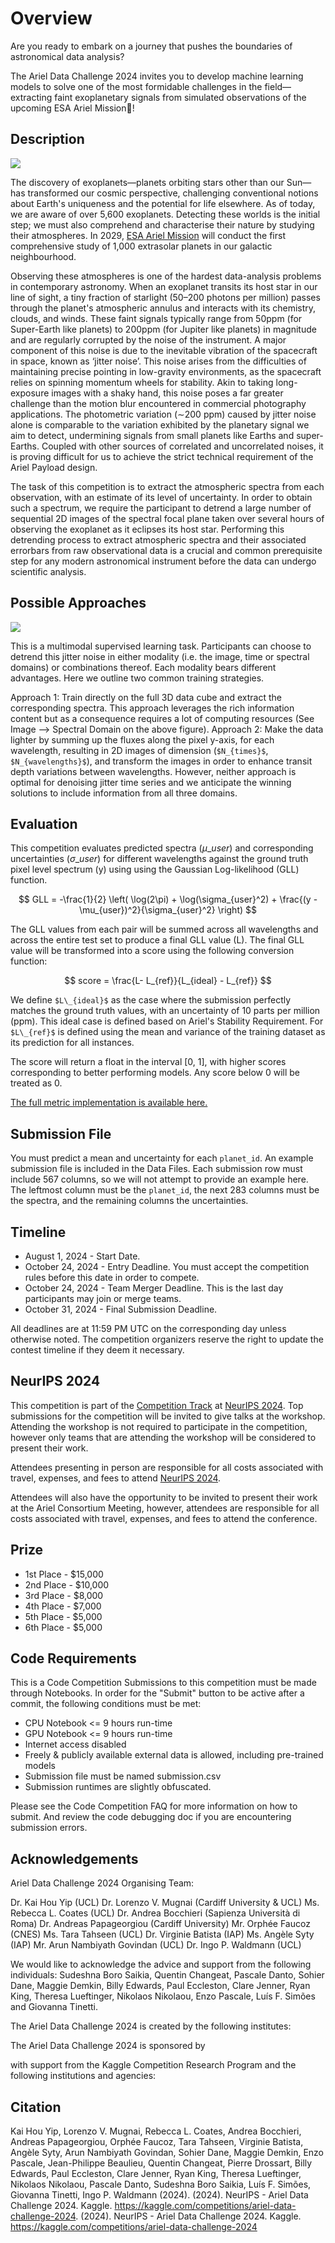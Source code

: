 # Overview

Are you ready to embark on a journey that pushes the boundaries of astronomical data analysis?

The Ariel Data Challenge 2024 invites you to develop machine learning models to solve one of the most formidable challenges in the field—extracting faint exoplanetary signals from simulated observations of the upcoming ESA Ariel Mission🚀!

## Description

![](./assets/ariel_description_image.png)

The discovery of exoplanets—planets orbiting stars other than our Sun—has transformed our cosmic perspective, challenging conventional notions about Earth's uniqueness and the potential for life elsewhere. As of today, we are aware of over 5,600 exoplanets. Detecting these worlds is the initial step; we must also comprehend and characterise their nature by studying their atmospheres. In 2029, [ESA Ariel Mission](https://arielmission.space/) will conduct the first comprehensive study of 1,000 extrasolar planets in our galactic neighbourhood.

Observing these atmospheres is one of the hardest data-analysis problems in contemporary astronomy. When an exoplanet transits its host star in our line of sight, a tiny fraction of starlight (50–200 photons per million) passes through the planet's atmospheric annulus and interacts with its chemistry, clouds, and winds. These faint signals typically range from 50ppm (for Super-Earth like planets) to 200ppm (for Jupiter like planets) in magnitude and are regularly corrupted by the noise of the instrument. A major component of this noise is due to the inevitable vibration of the spacecraft in space, known as ‘jitter noise’. This noise arises from the difficulties of maintaining precise pointing in low-gravity environments, as the spacecraft relies on spinning momentum wheels for stability. Akin to taking long-exposure images with a shaky hand, this noise poses a far greater challenge than the motion blur encountered in commercial photography applications. The photometric variation (∼200 ppm) caused by jitter noise alone is comparable to the variation exhibited by the planetary signal we aim to detect, undermining signals from small planets like Earths and super-Earths. Coupled with other sources of correlated and uncorrelated noises, it is proving difficult for us to achieve the strict technical requirement of the Ariel Payload design.

The task of this competition is to extract the atmospheric spectra from each observation, with an estimate of its level of uncertainty. In order to obtain such a spectrum, we require the participant to detrend a large number of sequential 2D images of the spectral focal plane taken over several hours of observing the exoplanet as it eclipses its host star. Performing this detrending process to extract atmospheric spectra and their associated errorbars from raw observational data is a crucial and common prerequisite step for any modern astronomical instrument before the data can undergo scientific analysis.

## Possible Approaches

![](./assets/inbox_18942071_d43f0c5cd9f93fc2c334ec42f0cdd95b_data_reduction.jpg)

This is a multimodal supervised learning task. Participants can choose to detrend this jitter noise in either modality (i.e. the image, time or spectral domains) or combinations thereof. Each modality bears different advantages. Here we outline two common training strategies.

Approach 1: Train directly on the full 3D data cube and extract the corresponding spectra. This approach leverages the rich information content but as a consequence requires a lot of computing resources (See Image --> Spectral Domain on the above figure).
Approach 2: Make the data lighter by summing up the fluxes along the pixel y-axis, for each wavelength, resulting in 2D images of dimension (`$N_{times}$`, `$N_{wavelengths}$`), and transform the images in order to enhance transit depth variations between wavelengths.
However, neither approach is optimal for denoising jitter time series and we anticipate the winning solutions to include information from all three domains.

## Evaluation

This competition evaluates predicted spectra ($μ\_{user}$) and corresponding uncertainties ($σ\_{user}$) for different wavelengths against the ground truth pixel level spectrum (y) using using the Gaussian Log-likelihood (GLL) function.

$$
GLL = -\frac{1}{2} \left( \log(2\pi) + \log(\sigma_{user}^2) + \frac{(y - \mu_{user})^2}{\sigma_{user}^2} \right)
$$

The GLL values from each pair will be summed across all wavelengths and across the entire test set to produce a final GLL value (L). The final GLL value will be transformed into a score using the following conversion function:

$$
score = \frac{L- L_{ref}}{L_{ideal} - L_{ref}}
$$

We define `$L\_{ideal}$` as the case where the submission perfectly matches the ground truth values, with an uncertainty of 10 parts per million (ppm). This ideal case is defined based on Ariel's Stability Requirement. For `$L\_{ref}$` is defined using the mean and variance of the training dataset as its prediction for all instances.

The score will return a float in the interval [0, 1], with higher scores corresponding to better performing models. Any score below 0 will be treated as 0.

[The full metric implementation is available here.](https://www.kaggle.com/code/metric/ariel-gaussian-log-likelihood)

## Submission File

You must predict a mean and uncertainty for each `planet_id`. An example submission file is included in the Data Files. Each submission row must include 567 columns, so we will not attempt to provide an example here. The leftmost column must be the `planet_id`, the next 283 columns must be the spectra, and the remaining columns the uncertainties.

## Timeline

* August 1, 2024 - Start Date.
* October 24, 2024 - Entry Deadline. You must accept the competition rules before this date in order to compete.
* October 24, 2024 - Team Merger Deadline. This is the last day participants may join or merge teams.
* October 31, 2024 - Final Submission Deadline.

All deadlines are at 11:59 PM UTC on the corresponding day unless otherwise noted. The competition organizers reserve the right to update the contest timeline if they deem it necessary.

## NeurIPS 2024

This competition is part of the [Competition Track](https://blog.neurips.cc/2024/06/04/neurips-2024-competitions-announced/) at [NeurIPS 2024](https://neurips.cc/Conferences/2024). Top submissions for the competition will be invited to give talks at the workshop. Attending the workshop is not required to participate in the competition, however only teams that are attending the workshop will be considered to present their work.

Attendees presenting in person are responsible for all costs associated with travel, expenses, and fees to attend [NeurIPS 2024](https://neurips.cc/Conferences/2024).

Attendees will also have the opportunity to be invited to present their work at the Ariel Consortium Meeting, however, attendees are responsible for all costs associated with travel, expenses, and fees to attend the conference.

## Prize

* 1st Place - $15,000
* 2nd Place - $10,000
* 3rd Place - $8,000
* 4th Place - $7,000
* 5th Place - $5,000
* 6th Place - $5,000

## Code Requirements

This is a Code Competition
Submissions to this competition must be made through Notebooks. In order for the "Submit" button to be active after a commit, the following conditions must be met:

* CPU Notebook <= 9 hours run-time
* GPU Notebook <= 9 hours run-time
* Internet access disabled
* Freely & publicly available external data is allowed, including pre-trained models
* Submission file must be named submission.csv
* Submission runtimes are slightly obfuscated.

Please see the Code Competition FAQ for more information on how to submit. And review the code debugging doc if you are encountering submission errors.

## Acknowledgements

Ariel Data Challenge 2024 Organising Team:

Dr. Kai Hou Yip (UCL)
Dr. Lorenzo V. Mugnai (Cardiff University & UCL)
Ms. Rebecca L. Coates (UCL)
Dr. Andrea Bocchieri (Sapienza Università di Roma)
Dr. Andreas Papageorgiou (Cardiff University)
Mr. Orphée Faucoz (CNES)
Ms. Tara Tahseen (UCL)
Dr. Virginie Batista (IAP)
Ms. Angèle Syty (IAP)
Mr. Arun Nambiyath Govindan (UCL)
Dr. Ingo P. Waldmann (UCL)


We would like to acknowledge the advice and support from the following individuals:
Sudeshna Boro Saikia, Quentin Changeat, Pascale Danto, Sohier Dane, Maggie Demkin, Billy Edwards, Paul Eccleston, Clare Jenner, Ryan King, Theresa Lueftinger, Nikolaos Nikolaou, Enzo Pascale, Luís F. Simões and Giovanna Tinetti.

The Ariel Data Challenge 2024 is created by the following institutes:

The Ariel Data Challenge 2024 is sponsored by

with support from the Kaggle Competition Research Program and the following institutions and agencies:

## Citation

Kai Hou Yip, Lorenzo V. Mugnai, Rebecca L. Coates, Andrea Bocchieri, Andreas Papageorgiou, Orphée Faucoz, Tara Tahseen, Virginie Batista, Angèle Syty, Arun Nambiyath Govindan, Sohier Dane, Maggie Demkin, Enzo Pascale, Jean-Philippe Beaulieu, Quentin Changeat, Pierre Drossart, Billy Edwards, Paul Eccleston, Clare Jenner, Ryan King, Theresa Lueftinger, Nikolaos Nikolaou, Pascale Danto, Sudeshna Boro Saikia, Luís F. Simões, Giovanna Tinetti, Ingo P. Waldmann (2024). (2024). NeurIPS - Ariel Data Challenge 2024. Kaggle. https://kaggle.com/competitions/ariel-data-challenge-2024. (2024). NeurIPS - Ariel Data Challenge 2024. Kaggle. https://kaggle.com/competitions/ariel-data-challenge-2024
